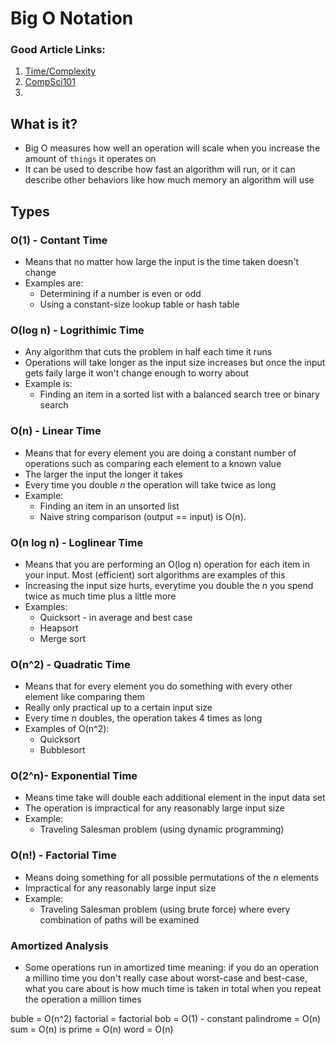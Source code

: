 # Big O Notation

### Good Article Links: 
1. [Time/Complexity](https://medium.com/javascript-scene/time-complexity-big-o-notation-1a4310c3ee4b)
2. [CompSci101](https://www.daveperrett.com/articles/2010/12/07/comp-sci-101-big-o-notation/)
3. 



## What is it?
* Big O measures how well an operation will scale when you increase the amount of `things` it operates on
* It can be used to describe how fast an algorithm will run, or it can describe other behaviors like how much memory an algorithm will use

## Types
### O(1) - Contant Time  
* Means that no matter how large the input is the time taken doesn't change
* Examples are:
    * Determining if a number is even or odd
    * Using a constant-size lookup table or hash table


### O(log n) - Logrithimic Time
* Any algorithm that cuts the problem in half each time it runs
* Operations will take longer as the input size increases but once the input gets faily large it won't change enough to worry about
* Example is: 
    * Finding an item in a sorted list with a balanced search tree or binary search

### O(n) - Linear Time
* Means that for every element you are doing a constant number of operations such as comparing each element to a known value
* The larger the input the longer it takes
* Every time you double _n_ the operation will take twice as long
* Example: 
    * Finding an item in an unsorted list
    * Naive string comparison (output == input) is O(n).

### O(n log n) - Loglinear Time
* Means that you are performing an O(log n) operation for each item in your input. Most (efficient) sort algorithms are examples of this
* Increasing the input size hurts, everytime you double the _n_ you spend twice as much time plus a little more
* Examples: 
    * Quicksort - in average and best case
    * Heapsort
    * Merge sort
  
### O(n^2) - Quadratic Time
* Means that for every element you do something with every other element like comparing them
* Really only practical up to a certain input size
* Every time _n_ doubles, the operation takes 4 times as long
* Examples of O(n^2): 
    * Quicksort
    * Bubblesort

### O(2^n)- Exponential Time
* Means time take will double each additional element in the input data set
* The operation is impractical for any reasonably large input size
* Example: 
    * Traveling Salesman problem (using dynamic programming)

### O(n!) - Factorial Time
* Means doing something for all possible permutations of the _n_ elements
* Impractical for any reasonably large input size
* Example: 
    * Traveling Salesman problem (using brute force) where every combination of paths will be examined

### Amortized Analysis
* Some operations run in amortized time meaning: if you do an operation a millino time you don't really case about worst-case and best-case, what you care about is how much time is taken in total when you repeat the operation a million times


buble = O(n^2)
factorial = factorial
bob = O(1) - constant
palindrome = O(n)
sum = O(n)
is prime = O(n)
word = O(n)